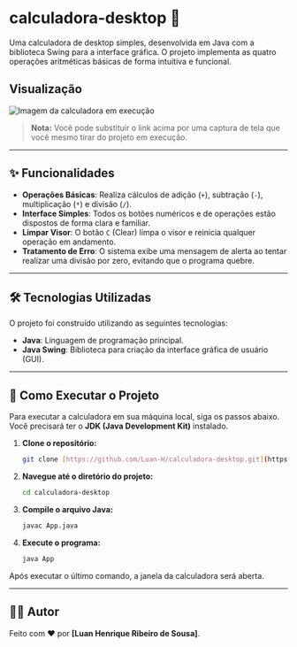 #  calculadora-desktop 🧮

Uma calculadora de desktop simples, desenvolvida em Java com a biblioteca Swing para a interface gráfica. O projeto implementa as quatro operações aritméticas básicas de forma intuitiva e funcional.

## Visualização

![Imagem da calculadora em execução](https://i.imgur.com/8a8y7eG.png)

> **Nota:** Você pode substituir o link acima por uma captura de tela que você mesmo tirar do projeto em execução.

---

## ✨ Funcionalidades

* **Operações Básicas**: Realiza cálculos de adição (`+`), subtração (`-`), multiplicação (`*`) e divisão (`/`).
* **Interface Simples**: Todos os botões numéricos e de operações estão dispostos de forma clara e familiar.
* **Limpar Visor**: O botão `C` (Clear) limpa o visor e reinicia qualquer operação em andamento.
* **Tratamento de Erro**: O sistema exibe uma mensagem de alerta ao tentar realizar uma divisão por zero, evitando que o programa quebre.

---

## 🛠️ Tecnologias Utilizadas

O projeto foi construído utilizando as seguintes tecnologias:

* **Java**: Linguagem de programação principal.
* **Java Swing**: Biblioteca para criação da interface gráfica de usuário (GUI).

---

## 🚀 Como Executar o Projeto

Para executar a calculadora em sua máquina local, siga os passos abaixo. Você precisará ter o **JDK (Java Development Kit)** instalado.

1.  **Clone o repositório:**
    ```bash
    git clone [https://github.com/Luan-H/calculadora-desktop.git](https://github.com/Luan-H/calculadora-desktop.git)
    ```

2.  **Navegue até o diretório do projeto:**
    ```bash
    cd calculadora-desktop
    ```

3.  **Compile o arquivo Java:**
    ```bash
    javac App.java
    ```

4.  **Execute o programa:**
    ```bash
    java App
    ```

Após executar o último comando, a janela da calculadora será aberta.

---

## 👨‍💻 Autor

Feito com ❤️ por **[Luan Henrique Ribeiro de Sousa]**.
